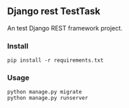 ## Django rest TestTask

An test Django REST framework project.

### Install

    pip install -r requirements.txt

### Usage

    python manage.py migrate
    python manage.py runserver
